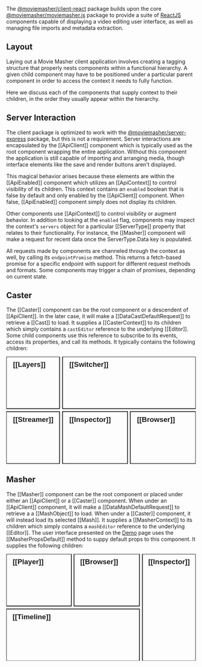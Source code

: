 The [@moviemasher/client-react](https://www.npmjs.com/package/@moviemasher/client-react)
package builds upon the core [@moviemasher/moviemasher.js](https://www.npmjs.com/package/@moviemasher/moviemasher.js) package to provide a suite of [ReactJS](https://reactjs.org)
components capable of displaying a video editing user interface, as well as managing file imports and metadata extraction. 




## Layout


Laying out a Movie Masher client application involves creating a tagging structure that properly
nests components within a functional hierarchy. A given child component may have to be
positioned under a particular parent component in order to access the context it needs
to fully function.

Here we discuss each of the components that supply context to their children, in the
order they usually appear within the hierarchy.

## Server Interaction

The client package is optimized to work with the [@moviemasher/server-express](https://www.npmjs.com/package/@moviemasher/server-express) package, but this is not a requirement. Server interactions are encapsulated by the [[ApiClient]] component which is typically used as the 
root component wrapping the entire application. Without this component the application is still 
capable of importing and arranging media, though interface elements like the save and render buttons aren't displayed. 

This magical behavior arises because these elements are within the [[ApiEnabled]] component which utilizes an [[ApiContext]] to control visibility of its children. This context contains an `enabled` boolean that is false by default and only enabled by the [[ApiClient]] component. When false, [[ApiEnabled]] component simply does not display its children. 

Other components use [[ApiContext]] to control visibility or augment behavior. In addition to looking at the `enabled` flag, components may inspect the context's `servers` object for a particular [[ServerType]] property that relates to their functionality. For instance, the [[Masher]] component will make a request for recent data once the ServerType.Data key is populated.  

All requests made by components are channeled through the context as well, by calling its `endpointPromise` method. This returns a fetch-based promise for a specific endpoint with support for different request methods and formats. Some components may trigger a chain of promises, depending on current state. 





## Caster

The [[Caster]] component can be the root component or a descendent of [[ApiClient]].
In the later case, it will make a [[DataCastDefaultRequest]] to retrieve a [[Cast]]
to load. It supplies a [[CasterContext]] to its children which simply contains a
`castEditor` reference to the underlying [[Editor]]. Some child components use this
reference to subscribe to its events, access its properties, and call its methods.
It typically contains the following children:

<!-- MAGIC:START (COLORSVG:replacements=black&src=../svg/caster.svg) -->
<svg width="640" height="360" xmlns="http://www.w3.org/2000/svg" xmlns:xlink="http://www.w3.org/1999/xlink" viewbox="0 0 640 360">
<path d="M 190.00 184.63 L 409.76 184.63 L 409.76 360.00 L 190.00 360.00 Z M 190.00 184.63" stroke-width="2.50" stroke="currentColor" stroke-linecap="round" stroke-linejoin="round" fill="none"  />
<path d="M 0.00 0.00 L 180.00 0.00 L 180.00 175.00 L 0.00 175.00 Z M 0.00 0.00" stroke-width="2.50" stroke="currentColor" stroke-linecap="round" stroke-linejoin="round" fill="none"  />
<path d="M 418.82 184.63 L 640.00 184.63 L 640.00 360.00 L 418.82 360.00 Z M 418.82 184.63" stroke-width="2.50" stroke="currentColor" stroke-linecap="round" stroke-linejoin="round" fill="none"  />
<path d="M 190.00 0.00 L 640.00 0.00 L 640.00 175.00 L 190.00 175.00 Z M 190.00 0.00" stroke-width="2.50" stroke="currentColor" stroke-linecap="round" stroke-linejoin="round" fill="none"  />
<text x="213.01" y="219.11" font-family="Helvetica" font-size="24.00px" fill="currentColor" opacity="1.00" font-weight="bold" >[[Inspector]]</text>
<text x="441.83" y="219.11" font-family="Helvetica" font-size="24.00px" fill="currentColor" opacity="1.00" font-weight="bold" >[[Browser]]</text>
<text x="213.01" y="34.48" font-family="Helvetica" font-size="24.00px" fill="currentColor" opacity="1.00" font-weight="bold" >[[Switcher]]</text>
<text x="23.01" y="34.48" font-family="Helvetica" font-size="24.00px" fill="currentColor" opacity="1.00" font-weight="bold" >[[Layers]]</text>
<path d="M -0.00 185.00 L 180.00 185.00 L 180.00 360.00 L -0.00 360.00 Z M -0.00 185.00" stroke-width="2.50" stroke="currentColor" stroke-linecap="round" stroke-linejoin="round" fill="none"  />
<text x="23.01" y="219.11" font-family="Helvetica" font-size="24.00px" fill="currentColor" opacity="1.00" font-weight="bold" >[[Streamer]]</text>
</svg>
<!-- MAGIC:END -->

## Masher

The [[Masher]] component can be the root component or placed under either an [[ApiClient]] or a [[Caster]]
component. When under an [[ApiClient]] component, it will make a [[DataMashDefaultRequest]] to retrieve a
a [[MashObject]] to load. When under a [[Caster]] component, it will instead load its selected [[Mash]].
It supplies a [[MasherContext]] to its children which simply contains a
`mashEditor` reference to the underlying [[Editor]].
The user interface presented on the [Demo](demo/index.html) page uses the
[[MasherPropsDefault]] method to suppy default props to this component.
It supplies the following children:

<!-- MAGIC:START (COLORSVG:replacements=black&src=../svg/masher.svg) -->
<svg width="640" height="360" xmlns="http://www.w3.org/2000/svg" xmlns:xlink="http://www.w3.org/1999/xlink" viewbox="0 0 640 360">
<path d="M 0.00 0.00 L 219.76 0.00 L 219.76 175.37 L 0.00 175.37 Z M 0.00 0.00" stroke-width="2.50" stroke="currentColor" stroke-linecap="round" stroke-linejoin="round" fill="none"  />
<path d="M 460.00 0.00 L 640.00 0.00 L 640.00 360.00 L 460.00 360.00 Z M 460.00 0.00" stroke-width="2.50" stroke="currentColor" stroke-linecap="round" stroke-linejoin="round" fill="none"  />
<path d="M 228.82 0.00 L 450.00 0.00 L 450.00 175.37 L 228.82 175.37 Z M 228.82 0.00" stroke-width="2.50" stroke="currentColor" stroke-linecap="round" stroke-linejoin="round" fill="none"  />
<path d="M 0.00 185.00 L 450.00 185.00 L 450.00 360.00 L 0.00 360.00 Z M 0.00 185.00" stroke-width="2.50" stroke="currentColor" stroke-linecap="round" stroke-linejoin="round" fill="none"  />
<text x="21.66" y="34.48" font-family="Helvetica" font-size="24.00px" fill="currentColor" opacity="1.00" font-weight="bold" >[[Player]]</text>
<text x="249.84" y="34.48" font-family="Helvetica" font-size="24.00px" fill="currentColor" opacity="1.00" font-weight="bold" >[[Browser]]</text>
<text x="21.20" y="219.48" font-family="Helvetica" font-size="24.00px" fill="currentColor" opacity="1.00" font-weight="bold" >[[Timeline]]</text>
<text x="480.00" y="34.48" font-family="Helvetica" font-size="24.00px" fill="currentColor" opacity="1.00" font-weight="bold" >[[Inspector]]</text>
</svg>
<!-- MAGIC:END -->
